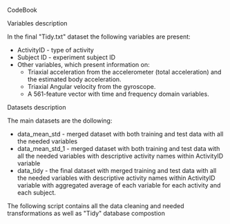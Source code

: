 CodeBook

Variables description

In the final "Tidy.txt" dataset the following variables are present:  
- ActivityID - type of activity  
- Subject ID - experiment subject ID   
- Other variables, which present information on:  
    - Triaxial acceleration from the accelerometer (total acceleration) and the estimated body acceleration.  
    - Triaxial Angular velocity from the gyroscope.  
    - A 561-feature vector with time and frequency domain variables.  

Datasets description

The main datasets are the dollowing:  
- data_mean_std - merged dataset with both training and test data with all the needed variables  
- data_mean_std_1 - merged dataset with both training and test data with all the needed variables with descriptive activity names within ActivityID variable  
- data_tidy - the final dataset with merged training and test data with all the needed variables with descriptive activity names within ActivityID variable with aggregated average of each variable for each activity and each subject.

The following script contains all the data cleaning and needed transformations as well as "Tidy" database compostion
